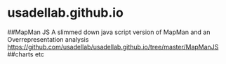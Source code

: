 # usadellab.github.io
##MapMan JS
A slimmed down java script version of MapMan and an Overrepresentation analysis
https://github.com/usadellab/usadellab.github.io/tree/master/MapManJS
##charts etc
